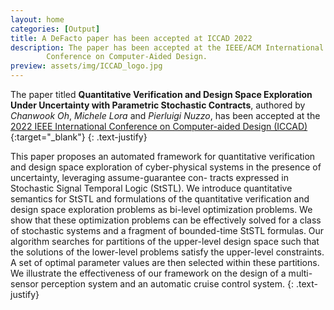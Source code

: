 ```yaml
---
layout: home
categories: [Output]
title: A DeFacto paper has been accepted at ICCAD 2022
description: The paper has been accepted at the IEEE/ACM International
        Conference on Computer-Aided Design.
preview: assets/img/ICCAD_logo.jpg
---
```


The paper titled **Quantitative Verification and Design Space Exploration Under
Uncertainty with Parametric Stochastic Contracts**, 
authored by *Chanwook Oh*, *Michele Lora* and *Pierluigi Nuzzo*, 
has been accepted at the
[2022 IEEE International Conference on Computer-aided Design 
(ICCAD)](https://iccad.com/){:target="_blank"}
{: .text-justify}

This paper proposes an automated framework for quantitative verification and 
design space exploration of cyber-physical systems in the presence of 
uncertainty, leveraging assume-guarantee con- tracts expressed in Stochastic 
Signal Temporal Logic (StSTL). We introduce quantitative semantics for StSTL 
and formulations of the quantitative verification and design space exploration 
problems as bi-level optimization problems. We show that these optimization 
problems can be effectively solved for a class of stochastic systems and a 
fragment of bounded-time StSTL formulas. Our algorithm searches for partitions 
of the upper-level design space such that the solutions of the lower-level 
problems satisfy the upper-level constraints. A set of optimal parameter values 
are then selected within these partitions. We illustrate the effectiveness of 
our framework on the design of a multi-sensor perception system and an 
automatic cruise control system.
{: .text-justify}

